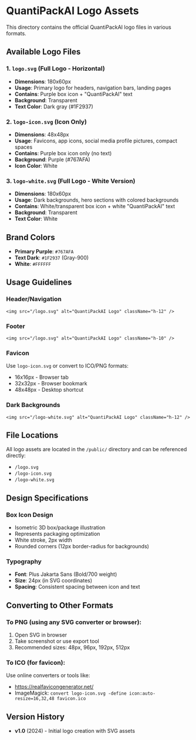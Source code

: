 # QuantiPackAI Logo Assets

This directory contains the official QuantiPackAI logo files in various formats.

## Available Logo Files

### 1. `logo.svg` (Full Logo - Horizontal)
- **Dimensions**: 180x60px
- **Usage**: Primary logo for headers, navigation bars, landing pages
- **Contains**: Purple box icon + "QuantiPackAI" text
- **Background**: Transparent
- **Text Color**: Dark gray (#1F2937)

### 2. `logo-icon.svg` (Icon Only)
- **Dimensions**: 48x48px
- **Usage**: Favicons, app icons, social media profile pictures, compact spaces
- **Contains**: Purple box icon only (no text)
- **Background**: Purple (#767AFA)
- **Icon Color**: White

### 3. `logo-white.svg` (Full Logo - White Version)
- **Dimensions**: 180x60px
- **Usage**: Dark backgrounds, hero sections with colored backgrounds
- **Contains**: White/transparent box icon + white "QuantiPackAI" text
- **Background**: Transparent
- **Text Color**: White

## Brand Colors

- **Primary Purple**: `#767AFA`
- **Text Dark**: `#1F2937` (Gray-900)
- **White**: `#FFFFFF`

## Usage Guidelines

### Header/Navigation
```tsx
<img src="/logo.svg" alt="QuantiPackAI Logo" className="h-12" />
```

### Footer
```tsx
<img src="/logo.svg" alt="QuantiPackAI Logo" className="h-10" />
```

### Favicon
Use `logo-icon.svg` or convert to ICO/PNG formats:
- 16x16px - Browser tab
- 32x32px - Browser bookmark
- 48x48px - Desktop shortcut

### Dark Backgrounds
```tsx
<img src="/logo-white.svg" alt="QuantiPackAI Logo" className="h-12" />
```

## File Locations

All logo assets are located in the `/public/` directory and can be referenced directly:
- `/logo.svg`
- `/logo-icon.svg`
- `/logo-white.svg`

## Design Specifications

### Box Icon Design
- Isometric 3D box/package illustration
- Represents packaging optimization
- White stroke, 2px width
- Rounded corners (12px border-radius for backgrounds)

### Typography
- **Font**: Plus Jakarta Sans (Bold/700 weight)
- **Size**: 24px (in SVG coordinates)
- **Spacing**: Consistent spacing between icon and text

## Converting to Other Formats

### To PNG (using any SVG converter or browser):
1. Open SVG in browser
2. Take screenshot or use export tool
3. Recommended sizes: 48px, 96px, 192px, 512px

### To ICO (for favicon):
Use online converters or tools like:
- https://realfavicongenerator.net/
- ImageMagick: `convert logo-icon.svg -define icon:auto-resize=16,32,48 favicon.ico`

## Version History

- **v1.0** (2024) - Initial logo creation with SVG assets
